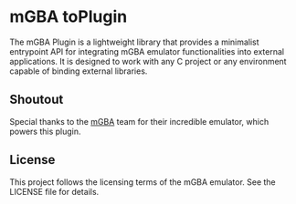 # mGBA toPlugin

The mGBA Plugin is a lightweight library that provides a minimalist entrypoint API for integrating mGBA emulator functionalities into external applications. It is designed to work with any C project or any environment capable of binding external libraries.

## Shoutout
Special thanks to the [mGBA](https://mgba.io/) team for their incredible emulator, which powers this plugin.

## License
This project follows the licensing terms of the mGBA emulator. See the LICENSE file for details.
